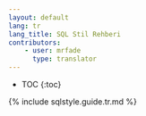 ```yaml
---
layout: default
lang: tr
lang_title: SQL Stil Rehberi
contributors:
    - user: mrfade
      type: translator
---
```


* TOC
{:toc}

{% include sqlstyle.guide.tr.md %}